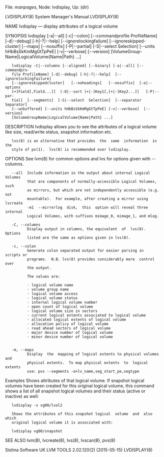 File: *manpages*,  Node: lvdisplay,  Up: (dir)

LVDISPLAY(8)                System Manager's Manual               LVDISPLAY(8)



NAME
       lvdisplay — display attributes of a logical volume

SYNOPSIS
       lvdisplay   [-a|--all]   [-c|--colon]   [--commandprofile  ProfileName]
       [-d|--debug] [-h|-?|--help] [--ignorelockingfailure]  [--ignoreskipped-
       cluster]  [--maps]  [--nosuffix] [-P|--partial] [-S|--select Selection]
       [--units hHbBsSkKmMgGtTpPeE] [-v|--verbose]  [--version]  [VolumeGroup-
       Name|LogicalVolume{Name|Path} ...]

       lvdisplay -C|--columns [--aligned] [--binary] [-a|--all] [--commandpro-
       file ProfileName] [-d|--debug] [-h|-?|--help]  [--ignorelockingfailure]
       [--ignoreskippedcluster]   [--noheadings]   [--nosuffix]  [-o|--options
       [+]Field[,Field...]]  [-O|--sort [+|-]Key1[,[+|-]Key2...]]   [-P|--par-
       tial]  [--segments]  [-S|--select  Selection]  [--separator  Separator]
       [--unbuffered] [--units hHbBsSkKmMgGtTpPeE] [-v|--verbose]  [--version]
       [VolumeGroupName|LogicalVolume{Name|Path} ...]

DESCRIPTION
       lvdisplay  allows  you  to  see the attributes of a logical volume like
       size, read/write status, snapshot information etc.

       lvs(8) is an alternative that provides  the  same  information  in  the
       style of ps(1).  lvs(8) is recommended over lvdisplay.


OPTIONS
       See lvm(8) for common options and lvs for options given with --columns.

       --all  Include information in the output about internal Logical Volumes
              that are components of normally-accessible Logical Volumes, such
              as mirrors, but which are not independently accessible (e.g. not
              mountable).  For example, after creating a mirror using lvcreate
              -m1  --mirrorlog  disk,  this  option will reveal three internal
              Logical Volumes, with suffixes mimage_0, mimage_1, and mlog.

       -C, --columns
              Display output in columns, the equivalent  of  lvs(8).   Options
              listed are the same as options given in lvs(8).

       -c, --colon
              Generate colon separated output for easier parsing in scripts or
              programs.  N.B. lvs(8) provides considerably more  control  over
              the output.

              The values are:

              · logical volume name
              · volume group name
              · logical volume access
              · logical volume status
              · internal logical volume number
              · open count of logical volume
              · logical volume size in sectors
              · current logical extents associated to logical volume
              · allocated logical extents of logical volume
              · allocation policy of logical volume
              · read ahead sectors of logical volume
              · major device number of logical volume
              · minor device number of logical volume


       -m, --maps
              Display  the  mapping of logical extents to physical volumes and
              physical extents.  To map physical extents  to  logical  extents
              use: pvs --segments -o+lv_name,seg_start_pe,segtype

Examples
       Shows  attributes  of  that logical volume. If snapshot logical volumes
       have been created for this original logical volume, this command  shows
       a  list  of  all  snapshot  logical volumes and their status (active or
       inactive) as well:

       lvdisplay -v vg00/lvol2

       Shows the attributes of this snapshot logical  volume  and  also  which
       original logical volume it is associated with:

       lvdisplay vg00/snapshot


SEE ALSO
       lvm(8), lvcreate(8), lvs(8), lvscan(8), pvs(8)



Sistina Software UK   LVM TOOLS 2.02.120(2) (2015-05-15)          LVDISPLAY(8)
